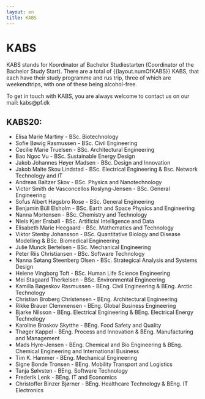 ```yaml
---
layout: en
title: KABS
---
```


<h1>KABS</h1>

<p>KABS stands for Koordinator af Bachelor Studiestarten (Coordinator of the Bachelor Study Start). There are a total of {{layout.numOfKABS}} KABS, that each have their study programme and rus trip, three of which are weekendtrips, with one of these being alcohol-free.</p>
<p>To get in touch with KABS, you are always welcome to contact us on our mail: kabs@pf.dk</p>

<h2>KABS20:</h2>

<ul>

<li>	Elisa Marie Martiny	-	BSc. Biotechnology 	</li>
<li>	Sofie Bøwig Rasmussen	-	BSc. Civil Engineering 	</li>
<li>	Cecilie Marie Truelsen	-	BSc. Architectural Engineering	</li>
<li>	Bao Ngoc Vu	-	BSc. Sustainable Energy Design	</li>
<li>	Jakob Johannes Høyer Madsen	- BSc. Design and Innovation	</li>
<li>	Jakob Malte Skou Lindstad	-	BSc. Electrical Engineering & Bsc. Network Technology and IT	</li>
<li>	Andreas Baltzer Skov	-	BSc. Physics and Nanotechnology	</li>
<li>	Victor Smith de Vasconcellos Roslyng-Jensen	-	BSc. General Engineering	</li>
<li>	Sofus Albert Høgsbro Rose	-	BSc. General Engineering	</li>
<li>	Benjamin Büll Elsholm	-	BSc. Earth and Space Physics and Engineering	</li>
<li>	Nanna Mortensen	-	BSc. Chemistry and Technology	</li>
<li>	Niels Kjær Ersbøll	-	BSc. Artificial Intelligence and Data	</li>
<li>	Elisabeth Marie Heegaard	-	BSc. Mathematics and Technology	</li>
<li>	Viktor Stenby Johansson	-	BSc. Quantitative Biology and Disease Modelling & BSc. Biomedical Engineering	</li>
<li>	Julie Munck Bertelsen	-	BSc. Mechanical Engineering	</li>
<li>	Peter Riis Christiansen	-	BSc. Software Technology	</li>
<li>	Nanna Søtang Steenberg Olsen	-	BSc. Strategical Analysis and Systems Design	</li>
<li>	Helene Vingborg Toft		-	BSc. Human Life Science Engineering	</li>
<li>	Mei Stagaard Therkelsen	-	BSc. Environmental Engineering	</li>
<li>	Kamilla Bøgeskov Rasmussen -	BEng. Civil Engineering & BEng. Arctic Technology	<!-- Torp 2.0 #D. Fisk --> </li>
<li>	Christian Broberg Christensen	-	BEng. Architectural Engineering	</li>
<li>	Rikke Brauer Clemmensen		-	BEng. Global Business Engineering	</li>
<li>	Bjarke Nilsson	-	BEng. Electrical Engineering & BEng. Electrical Energy Technology	</li>
<li>	Karoline Broskov Skytthe 	-	BEng. Food Safety and Quality	</li>
<li>	Thøger Kappel	-	BEng. Process and Innovation & BEng. Manufacturing and Management	</li>
<li>	Mads Hyre-Jensen	-	BEng. Chemical and Bio Engineering & BEng. Chemical Engineering and International Business	</li>
<li>	Tim K. Hammer	-	BEng. Mechanical Engineering	</li>
<li>	Signe Bonde Tronsen	-	BEng. Mobility Transport and Logistics	</li>
<li>	Tanja Sølvsten	-	BEng. Software Technology	</li>
<li>	Frederik Lenk	-	BEng. IT and Economics	</li>
<li>	Christoffer Binzer Bjørner	-	BEng. Healthcare Technology & BEng. IT Electronics </li>

</ul>
